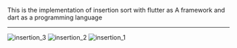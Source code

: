 This is the implementation of insertion sort with flutter as A framework and dart as a programming language  



-----------------------------------------------------------------------------------------------------------




![insertion_3](https://user-images.githubusercontent.com/88468247/209346640-8050c725-ec73-49c8-b139-59e7f5e69cd9.jpg)
![insertion_2](https://user-images.githubusercontent.com/88468247/209346706-87a4d71c-c7fd-485e-badf-a2399f3440d9.jpg)
![insertion_1](https://user-images.githubusercontent.com/88468247/209346999-4c196c7e-1c3b-4dd6-af82-851635c414ee.jpg)
